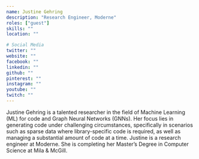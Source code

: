 ```yaml
---
name: Justine Gehring
description: "Research Engineer, Moderne"
roles: ["guest"]
skills: ""
location: ""

# Social Media 
twitter: ""
website: ""
facebook: ""
linkedin: ""
github: ""
pinterest: ""
instagram: ""
youtube: ""
twitch: ""
---
```

<!-- markdownlint-disable MD041-->
Justine Gehring is a talented researcher in the field of Machine Learning (ML) for code and Graph Neural Networks (GNNs). Her focus lies in generating code under challenging circumstances, specifically in scenarios such as sparse data where library-specific code is required, as well as managing a substantial amount of code at a time. Justine is a research engineer at Moderne. She is completing her Master’s Degree in Computer Science at Mila & McGill.

<!--more-->


